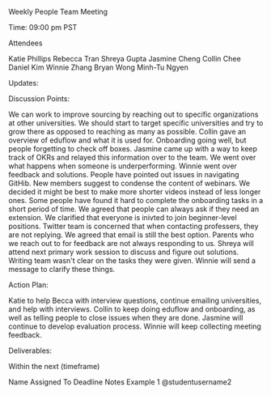 Weekly People Team Meeting

Time: 09:00 pm PST


Attendees

Katie Phillips
Rebecca Tran
Shreya Gupta
Jasmine Cheng
Collin Chee
Daniel Kim 
Winnie Zhang
Bryan Wong
Minh-Tu Ngyen 


Updates:


Discussion Points:

We can work to improve sourcing by reaching out to specific organizations at other universities.
We should start to target specific universities and try to grow there as opposed to reaching as many as possible.
Collin gave an overview of eduflow and what it is used for. 
Onboarding going well, but people forgetting to check off boxes.
Jasmine came up with a way to keep track of OKRs and relayed this information over to the team. 
We went over what happens when someone is underperforming.
Winnie went over feedback and solutions.
People have pointed out issues in navigating GitHib. 
New members suggest to condense the content of webinars. 
We decided it might be best to make more shorter videos instead of less longer ones. 
Some people have found it hard to complete the onboarding tasks in a short period of time. 
We agreed that people can always ask if they need an extension.
We clarified that everyone is inivted to join beginner-level positions.
Twitter team is concerned that when contacting professers, they are not replying. We agreed that email is still the best option.
Parents who we reach out to for feedback are not always responding to us. Shreya will attend next primary work session to discuss and figure out solutions.
Writing team wasn't clear on the tasks they were given. Winnie will send a message to clarify these things.

Action Plan:

Katie to help Becca with interview questions, continue emailing universities, and help with interviews. 
Collin to keep doing eduflow and onboarding, as well as telling people to close issues when they are done. 
Jasmine will continue to develop evaluation process. 
Winnie will keep collecting meeting feedback. 


Deliverables:


Within the next (timeframe)

Name	Assigned To	Deadline	Notes
Example 1	@studentusername2
